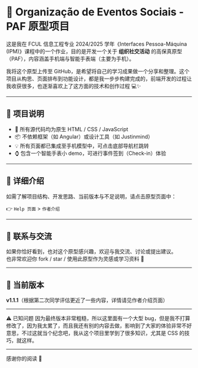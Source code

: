 # 📱 Organização de Eventos Sociais - PAF 原型项目

这是我在 FCUL 信息工程专业 2024/2025 学年《Interfaces Pessoa-Máquina (IPM)》课程中的一个作业，目的是开发一个关于 **组织社交活动** 的高保真原型（PAF），内容涵盖手机端与智能手表端（主要为手机）。

我将这个原型上传至 GitHub，是希望将自己的学习成果做一个分享和整理。这个项目从构思、页面排布到功能设计，都是我一步步构建完成的，前端开发的过程让我收获很多，也逐渐喜欢上了这方面的技术和创作过程 💻✨

---

## 🌟 项目说明
- 📁 所有源代码均为原生 HTML / CSS / JavaScript
- 📦 不依赖框架（如 Angular）或设计工具（如 Justinmind）
- 💡 所有页面都已集成至手机模型中，可点击底部导航栏跳转
- ⌚ 包含一个智能手表小 demo，可进行事件签到（Check-in）体验

---

## 🔗 详细介绍
如需了解项目结构、开发思路、当前版本与不足说明，请点击原型页面中：

👉 `Help 页面` > `作者介绍`

---

## 🤝 联系与交流
如果你恰好看到，也对这个原型感兴趣，欢迎与我交流、讨论或提出建议。  
也非常欢迎你 fork / star / 使用此原型作为灵感或学习资料 🙌

---

## 📌 当前版本
**v1.1.1**（根据第二次同学评估更近了一些内容，详情请见作者介绍页面）

---

⚠️ 已知问题
因为最终版本非常粗糙，所以这里面有一个大型 bug，但是我不打算修改了，因为我太累了，而且我还有别的内容去做，影响到了大家的体验非常不好意思，不过这就当个纪念吧，我从这个项目里学到了很多知识，尤其是 CSS 的技巧，就这样。

---

感谢你的阅读 🙏
